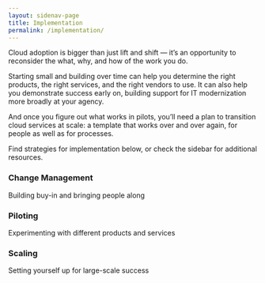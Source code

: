 ```yaml
---
layout: sidenav-page
title: Implementation
permalink: /implementation/
---
```


Cloud adoption is bigger than just lift and shift — it’s an opportunity to reconsider the what, why, and how of the work you do. 

Starting small and building over time can help you determine the right products, the right services, and the right vendors to use. It can also help you demonstrate success early on, building support for IT modernization more broadly at your agency.

And once you figure out what works in pilots, you’ll need a plan to transition cloud services at scale: a template that works over and over again, for people as well as for processes.

Find strategies for implementation below, or check the sidebar for additional resources.

<div class="project-container">
<div class="usa-grid">
    <article class="card usa-width-one-third">
      <a class="card-link" href="/implementation/success-plans#change-management" aria-hidden="true" tabindex="-1"></a>
      <div class="card-image"
        style="background-image: url(
        {% if project.image_thumbnail %}
          {{ project.image_thumbnail | prepend: site.baseurl }}
        {% else %}
          {{ project.image | prepend: site.baseurl }}
        {% endif %}
        );">
      </div>
      <div class="card-banner">
        <h3 class="card-description">
          <span>Change Management</span>
        </h3>
        <p class="card-summary">Building buy-in and bringing people along</p>
      </div>
    </article>
    <article class="card usa-width-one-third">
      <a class="card-link" href="/implementation/success-plans#test-environments" aria-hidden="true" tabindex="-1"></a>
      <div class="card-image"
        style="background-image: url(
        {% if project.image_thumbnail %}
          {{ project.image_thumbnail | prepend: site.baseurl }}
        {% else %}
          {{ project.image | prepend: site.baseurl }}
        {% endif %}
        );">
      </div>
      <div class="card-banner">
        <h3 class="card-description">
          <span>Piloting</span>
        </h3>
        <p class="card-summary">Experimenting with different products and services</p>
      </div>
    </article>
    <article class="card usa-width-one-third">
      <a class="card-link" href="/implementation/success-plans#scaling" aria-hidden="true" tabindex="-1"></a>
      <div class="card-image"
        style="background-image: url(
        {% if project.image_thumbnail %}
          {{ project.image_thumbnail | prepend: site.baseurl }}
        {% else %}
          {{ project.image | prepend: site.baseurl }}
        {% endif %}
        );">
      </div>
      <div class="card-banner">
        <h3 class="card-description">
          <span>Scaling</span>
        </h3>
        <p class="card-summary">Setting yourself up for large-scale success</p>
      </div>
    </article>
  </div>
</div>


